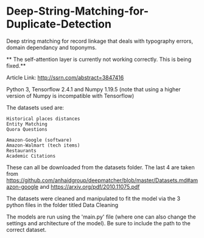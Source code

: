 # Deep-String-Matching-for-Duplicate-Detection

Deep string matching for record linkage that deals with typography errors, domain dependancy and toponyms.	

** The self-attention layer is currently not working correctly. This is being fixed.**

Article Link: http://ssrn.com/abstract=3847416

Python 3, Tensorflow 2.4.1 and Numpy 1.19.5 (note that using a higher version of Numpy is incompatible with Tensorflow)

The datasets used are:

	Historical places distances
	Entity Matching
	Quora Questions

	Amazon-Google (software)
	Amazon-Walmart (tech items)
	Restaurants
	Academic Citations

These can all be downloaded from the datasets folder.
The last 4 are taken from https://github.com/anhaidgroup/deepmatcher/blob/master/Datasets.md#amazon-google and https://arxiv.org/pdf/2010.11075.pdf

The datasets were cleaned and manipulated to fit the model via the 3 python files in the folder titled Data Cleaning

The models are run using the 'main.py' file (where one can also change the settings and architecture of the model). Be sure to include the path to the correct dataset.
